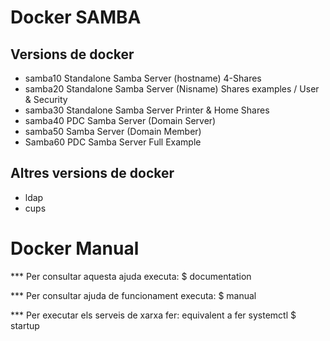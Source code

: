 Docker SAMBA
============

Versions de docker
------------------

 * samba10 Standalone Samba Server (hostname) 4-Shares
 * samba20 Standalone Samba Server (Nisname)  Shares examples / User & Security
 * samba30 Standalone Samba Server Printer & Home Shares
 * samba40 PDC Samba Server (Domain Server)
 * samba50 Samba Server (Domain Member)
 * Samba60 PDC Samba Server Full Example

Altres versions de docker
-------------------------

 * ldap
 * cups

Docker Manual
=============

*** Per  consultar aquesta ajuda executa: 
 $ documentation

*** Per consultar ajuda de funcionament executa:
 $ manual 


*** Per executar els serveis de xarxa fer:
equivalent a fer systemctl
 $ startup

